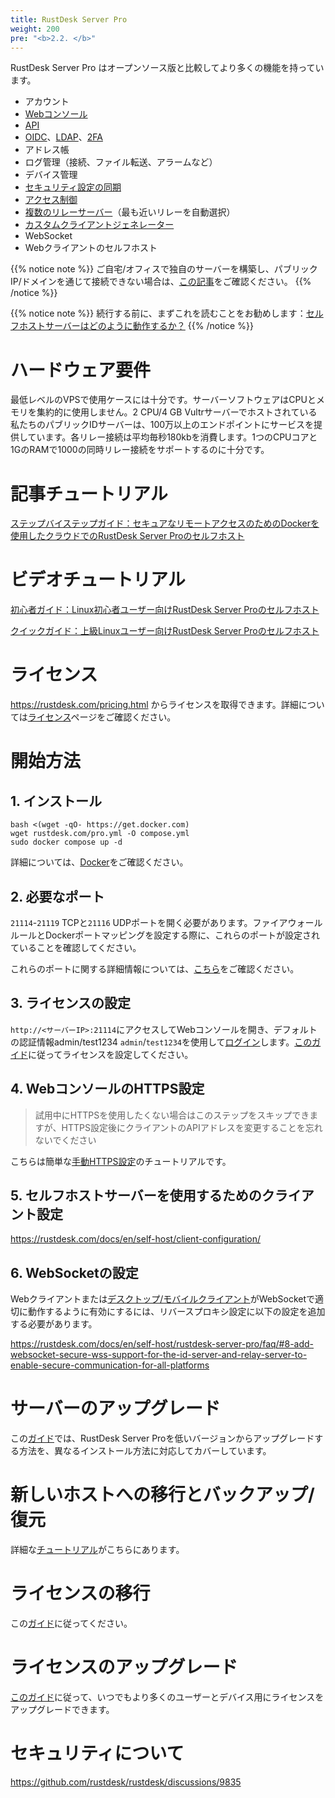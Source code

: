```yaml
---
title: RustDesk Server Pro
weight: 200
pre: "<b>2.2. </b>"
---
```


RustDesk Server Pro はオープンソース版と比較してより多くの機能を持っています。

- アカウント
- [Webコンソール](https://rustdesk.com/docs/en/self-host/rustdesk-server-pro/console/)
- [API](https://github.com/rustdesk/rustdesk/wiki/FAQ#api-of-rustdesk-server-pro)
- [OIDC](https://rustdesk.com/docs/en/self-host/rustdesk-server-pro/oidc/)、[LDAP](https://rustdesk.com/docs/en/self-host/rustdesk-server-pro/ldap/)、[2FA](https://rustdesk.com/docs/en/self-host/rustdesk-server-pro/2fa/)
- アドレス帳
- ログ管理（接続、ファイル転送、アラームなど）
- デバイス管理
- [セキュリティ設定の同期](https://rustdesk.com/docs/en/self-host/rustdesk-server-pro/strategy/)
- [アクセス制御](https://rustdesk.com/docs/en/self-host/rustdesk-server-pro/permissions/)
- [複数のリレーサーバー](https://rustdesk.com/docs/en/self-host/rustdesk-server-pro/relay/)（最も近いリレーを自動選択）
- [カスタムクライアントジェネレーター](https://rustdesk.com/docs/en/self-host/client-configuration/#1-custom-client-generator-pro-only)
- WebSocket
- Webクライアントのセルフホスト

{{% notice note %}}
ご自宅/オフィスで独自のサーバーを構築し、パブリック IP/ドメインを通じて接続できない場合は、[この記事](https://rustdesk.com/docs/en/self-host/nat-loopback-issues/)をご確認ください。
{{% /notice %}}

{{% notice note %}}
続行する前に、まずこれを読むことをお勧めします：[セルフホストサーバーはどのように動作するか？](/docs/en/self-host/#how-does-self-hosted-server-work)
{{% /notice %}}

# ハードウェア要件

最低レベルのVPSで使用ケースには十分です。サーバーソフトウェアはCPUとメモリを集約的に使用しません。2 CPU/4 GB Vultrサーバーでホストされている私たちのパブリックIDサーバーは、100万以上のエンドポイントにサービスを提供しています。各リレー接続は平均毎秒180kbを消費します。1つのCPUコアと1GのRAMで1000の同時リレー接続をサポートするのに十分です。

# 記事チュートリアル
[ステップバイステップガイド：セキュアなリモートアクセスのためのDockerを使用したクラウドでのRustDesk Server Proのセルフホスト](https://www.linkedin.com/pulse/step-by-step-guide-self-host-rustdesk-server-pro-cloud-montinaro-fwnmf/)

# ビデオチュートリアル

[初心者ガイド：Linux初心者ユーザー向けRustDesk Server Proのセルフホスト](https://www.youtube.com/watch?v=MclmfYR3frk)

[クイックガイド：上級Linuxユーザー向けRustDesk Server Proのセルフホスト](https://youtu.be/gMKFEziajmo)


# ライセンス

https://rustdesk.com/pricing.html からライセンスを取得できます。詳細については[ライセンス](https://rustdesk.com/docs/en/self-host/rustdesk-server-pro/license/)ページをご確認ください。

# 開始方法
## 1. インストール

```
bash <(wget -qO- https://get.docker.com)
wget rustdesk.com/pro.yml -O compose.yml
sudo docker compose up -d
```

詳細については、[Docker](/docs/en/self-host/rustdesk-server-pro/installscript/docker/)をご確認ください。

## 2. 必要なポート

`21114`-`21119` TCPと`21116` UDPポートを開く必要があります。ファイアウォールルールとDockerポートマッピングを設定する際に、これらのポートが設定されていることを確認してください。

これらのポートに関する詳細情報については、[こちら](/docs/en/self-host/rustdesk-server-oss/install/#ports)をご確認ください。

## 3. ライセンスの設定

`http://<サーバーIP>:21114`にアクセスしてWebコンソールを開き、デフォルトの認証情報admin/test1234 `admin`/`test1234`を使用して[ログイン](/docs/en/self-host/rustdesk-server-pro/console/#log-in)します。[このガイド](/docs/en/self-host/rustdesk-server-pro/license/#set-license)に従ってライセンスを設定してください。

## 4. WebコンソールのHTTPS設定

> 試用中にHTTPSを使用したくない場合はこのステップをスキップできますが、HTTPS設定後にクライアントのAPIアドレスを変更することを忘れないでください

こちらは簡単な[手動HTTPS設定](https://rustdesk.com/docs/en/self-host/rustdesk-server-pro/faq/#set-up-https-for-web-console-manually)のチュートリアルです。

## 5. セルフホストサーバーを使用するためのクライアント設定

https://rustdesk.com/docs/en/self-host/client-configuration/

## 6. WebSocketの設定

Webクライアントまたは[デスクトップ/モバイルクライアント](/docs/en/self-host/client-configuration/advanced-settings/#allow-websocket)がWebSocketで適切に動作するように有効にするには、リバースプロキシ設定に以下の設定を追加する必要があります。

https://rustdesk.com/docs/en/self-host/rustdesk-server-pro/faq/#8-add-websocket-secure-wss-support-for-the-id-server-and-relay-server-to-enable-secure-communication-for-all-platforms


# サーバーのアップグレード

この[ガイド](https://rustdesk.com/docs/en/self-host/rustdesk-server-pro/faq/#there-is-a-new-version-of-rustdesk-server-pro-out-how-can-i-upgrade)では、RustDesk Server Proを低いバージョンからアップグレードする方法を、異なるインストール方法に対応してカバーしています。

# 新しいホストへの移行とバックアップ/復元

詳細な[チュートリアル](https://github.com/rustdesk/rustdesk-server-pro/discussions/184)がこちらにあります。

# ライセンスの移行

この[ガイド](https://rustdesk.com/docs/en/self-host/rustdesk-server-pro/license/#invoices-license-retrieval-and-migration)に従ってください。

# ライセンスのアップグレード

[このガイド](/docs/en/self-host/rustdesk-server-pro/license/#renewupgrade-license)に従って、いつでもより多くのユーザーとデバイス用にライセンスをアップグレードできます。

# セキュリティについて

https://github.com/rustdesk/rustdesk/discussions/9835